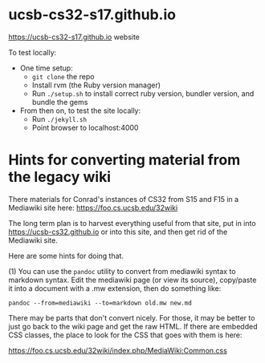 # ucsb-cs32-s17.github.io

https://ucsb-cs32-s17.github.io website

To test locally:
* One time setup:
    * `git clone` the repo
    * Install rvm (the Ruby version manager)
    * Run `./setup.sh` to install correct ruby version, bundler version, and bundle the gems
* From then on, to test the site locally:
    * Run `./jekyll.sh`
    * Point browser to localhost:4000


# Hints for converting material from the legacy wiki

There materials for Conrad's instances of CS32 from S15 and F15 in a Mediawiki site here: https://foo.cs.ucsb.edu/32wiki

The long term plan is to harvest everything useful from that site, put in into https://ucsb-cs32.github.io or into this site, and then get rid of the Mediawiki site.

Here are some hints for doing that.

(1) You can use the `pandoc` utility to convert from mediawiki syntax to markdown syntax.   Edit the mediawiki page (or view its source), copy/paste it into a document with a .mw extension, then do something like:

```
pandoc --from=mediawiki --to=markdown old.mw new.md
```

There may be parts that don't convert nicely.  For those, it may be better to just go back to the wiki page and get the raw HTML.  If there are embedded CSS classes, the place to look for the CSS that goes with them is here:

https://foo.cs.ucsb.edu/32wiki/index.php/MediaWiki:Common.css
